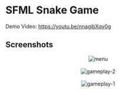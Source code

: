 # SFML Snake Game

Demo Video: https://youtu.be/nnagibXqy0g

## Screenshots
<p align="center">
  <img src="https://user-images.githubusercontent.com/39390245/218938173-03587f41-be8e-4ac1-9cca-610c372623ce.png" alt="menu"><br><br>
  <img src="https://user-images.githubusercontent.com/39390245/218938167-27d25246-636d-428c-bfed-9b49bd266f96.png" alt="gameplay-2"><br><br>
  <img src="https://user-images.githubusercontent.com/39390245/218938176-216a014a-e3e2-4a65-8cdb-7591cd629c1e.png" alt="gameplay-1">
</p>
